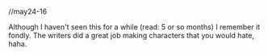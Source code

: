 //may24-16

Although I haven't seen this for a while (read: 5 or so months) I remember it fondly. The writers did a great job making characters that you would hate, haha. 

